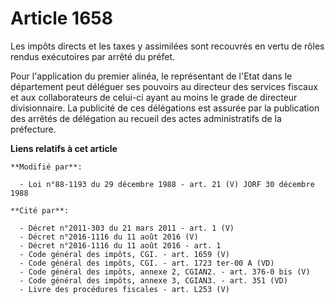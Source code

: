 # Article 1658

Les impôts directs et les taxes y assimilées sont recouvrés en vertu de rôles rendus exécutoires par arrêté du préfet.

Pour l'application du premier alinéa, le représentant de l'Etat dans le département peut déléguer ses pouvoirs au directeur
des services fiscaux et aux collaborateurs de celui-ci ayant au moins le grade de directeur divisionnaire. La publicité de
ces délégations est assurée par la publication des arrêtés de délégation au recueil des actes administratifs de la
préfecture.

**Liens relatifs à cet article**

	**Modifié par**:

	  - Loi n°88-1193 du 29 décembre 1988 - art. 21 (V) JORF 30 décembre 1988

	**Cité par**:

	  - Décret n°2011-303 du 21 mars 2011 - art. 1 (V)
	  - Décret n°2016-1116 du 11 août 2016 (V)
	  - Décret n°2016-1116 du 11 août 2016 - art. 1
	  - Code général des impôts, CGI. - art. 1659 (V)
	  - Code général des impôts, CGI. - art. 1723 ter-00 A (VD)
	  - Code général des impôts, annexe 2, CGIAN2. - art. 376-0 bis (V)
	  - Code général des impôts, annexe 3, CGIAN3. - art. 351 (VD)
	  - Livre des procédures fiscales - art. L253 (V)
